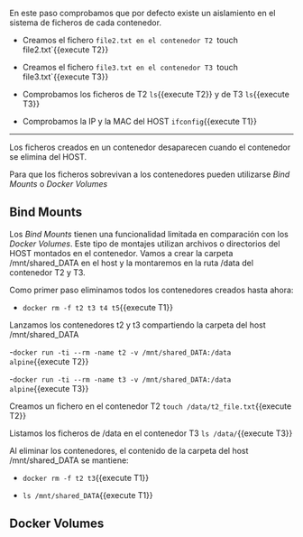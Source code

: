 En este paso comprobamos que por defecto existe un aislamiento en el sistema de ficheros de cada contenedor.

- Creamos el fichero `file2.txt en el contenedor T2 `touch file2.txt`{{execute T2}}

- Creamos el fichero `file3.txt en el contenedor T3 `touch file3.txt`{{execute T3}}

- Comprobamos los ficheros de T2 `ls`{{execute T2}} y de T3 `ls`{{execute T3}}

- Comprobamos la IP y la MAC del HOST `ifconfig`{{execute T1}}


***
Los ficheros creados en un contenedor desaparecen cuando el contenedor se elimina del HOST.

Para que los ficheros sobrevivan a los contenedores pueden utilizarse _Bind Mounts_ o _Docker Volumes_

## Bind Mounts

Los _Bind Mounts_ tienen una funcionalidad limitada en comparación con los _Docker Volumes_. 
Este tipo de montajes utilizan archivos o directorios del HOST montados en el contenedor.
Vamos a crear la carpeta /mnt/shared_DATA en el host y la montaremos en la ruta /data del contenedor T2 y T3.

Como primer paso eliminamos todos los contenedores creados hasta ahora:

- `docker rm -f t2 t3 t4 t5`{{execute T1}}

Lanzamos los contenedores t2 y t3 compartiendo la carpeta del host /mnt/shared_DATA

-`docker run -ti --rm -name t2 -v /mnt/shared_DATA:/data alpine`{{execute T2}}

-`docker run -ti --rm -name t3 -v /mnt/shared_DATA:/data alpine`{{execute T3}}

Creamos un fichero en el contenedor T2 `touch /data/t2_file.txt`{{execute T2}}

Listamos los ficheros de /data en el contenedor T3 `ls /data/`{{execute T3}}

Al eliminar los contenedores, el contenido de la carpeta del host /mnt/shared_DATA se mantiene:

- `docker rm -f t2 t3`{{execute T1}}

- `ls /mnt/shared_DATA`{{execute T1}}


## Docker Volumes






